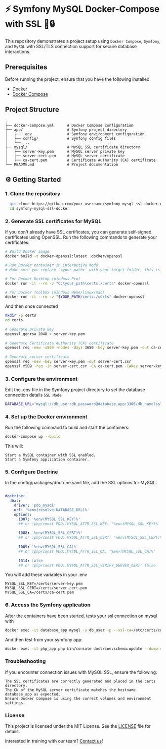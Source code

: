 # ⚡ Symfony MySQL Docker-Compose with SSL 🐳🔒

This repository demonstrates a project setup using `Docker Compose`, `Symfony`, and `MySQL` with SSL/TLS connection support for secure database interactions.
## Prerequisites

Before running the project, ensure that you have the following installed:
- [Docker](https://www.docker.com/)
- [Docker Compose](https://docs.docker.com/compose/)

## Project Structure

```directory
.
├── docker-compose.yml      # Docker Compose configuration
├── app/                    # Symfony project directory
│   ├── .env                # Symfony environment configuration
│   ├── config/             # Symfony config files
│   └── ...
├── mysql/                  # MySQL SSL certificate directory
│   ├── server-key.pem      # MySQL server private key
│   ├── server-cert.pem     # MySQL server certificate
│   ├── ca-cert.pem         # Certificate Authority (CA) certificate
└── README.md               # Project documentation
```

## ⚙️ Getting Started
### 1. Clone the repository

```bash
  git clone https://github.com/your_username/symfony-mysql-ssl-docker.git
  cd symfony-mysql-ssl-docker
```

### 2. Generate SSL certificates for MySQL

If you don't already have SSL certificates, you can generate self-signed certificates using OpenSSL. Run the following commands to generate your certificates:

```bash
# Build Docker image
docker build -t docker-openssl:latest .docker/openssl

# Run Docker container in interactive mode
# Make sure you replace `<your_path>` with your target folder, this is where files will be created.

# For Docker Desktop (Windows Pro)
docker run -it --rm -v "C:\your_path\certs:/certs" docker-openssl

# For Docker Toolbox (Windows Home/linux/mac)
docker run -it --rm -v "$YOUR_PATH/certs:/certs" docker-openssl
```
And then once connected
```bash
mkdir -p certs
cd certs
    
# Generate private key
openssl genrsa 2048 > server-key.pem
    
# Generate Certificate Authority (CA) certificate
openssl req -new -x509 -nodes -days 3650 -key server-key.pem -out ca-cert.pem
    
# Generate server certificate
openssl req -new -key server-key.pem -out server-cert.csr
openssl x509 -req -in server-cert.csr -CA ca-cert.pem -CAkey server-key.pem -CAcreateserial -out server-cert.pem -days 3650
```

### 3. Configure the environment

Edit the .env file in the Symfony project directory to set the database connection details `SSL Mode`

```bash
DATABASE_URL="mysql://db_user:db_password@database_app:3306/db_name?sslmode=required"
```
### 4. Set up the Docker environment

Run the following command to build and start the containers:

```bash
docker-compose up --build
```
This will:

    Start a MySQL container with SSL enabled.
    Start a Symfony application container.

### 5. Configure Doctrine

In the config/packages/doctrine.yaml file, add the SSL options for MySQL:

```yaml

doctrine:
  dbal:
    driver: 'pdo_mysql'
    url: '%env(resolve:DATABASE_URL)%'
    options:
      1007: '%env(MYSQL_SSL_KEY)%' 
      ## or !php/const PDO::MYSQL_ATTR_SSL_KEY: '%env(MYSQL_SSL_KEY)%'
      
      1008: '%env(MYSQL_SSL_CERT)%'
      ## or !php/const PDO::MYSQL_ATTR_SSL_CERT: '%env(MYSQL_SSL_CERT)%'
            
      1009: '%env(MYSQL_SSL_CA)%'
      ## or !php/const PDO::MYSQL_ATTR_SSL_CA: '%env(MYSQL_SSL_CA)%'
      
      1014: false
      ## or !php/const PDO::MYSQL_ATTR_SSL_VERIFY_SERVER_CERT: false
```
You will add these variables in your .env
```dotenv
MYSQL_SSL_KEY=/certs/server-key.pem
MYSQL_SSL_CERT=/certs/server-cert.pem
MYSQL_SSL_CA=/certs/ca-cert.pem
```


### 6. Access the Symfony application

After the containers have been started, tests your ssl connection on mysql with

```bash
docker exec -it database_app mysql -u db_user -p --ssl-ca=/etc/certs/ca-cert.pem --ssl-cert=/etc/certs/server-cert.pem --ssl-key=/etc/certs/server-key.pem db_name
```

And then test from your symfony app:
```bash
docker exec -it php_app php bin/console doctrine:schema:update --dump-sql --complete
```

### Troubleshooting
If you encounter connection issues with MySQL SSL, ensure the following:

    The SSL certificates are correctly generated and placed in the certs directory.
    The CN of the MySQL server certificate matches the hostname database_app as expected.
    Ensure Docker Compose is using the correct volumes and environment settings.

### License

This project is licensed under the MIT License. See the [LICENSE](LICENSE) file for details.

Interested in training with our team? [Contact us](https://www.itefficience.com/contact)!
